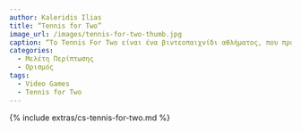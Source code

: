 ```yaml
---
author: Kaleridis Ilias
title: “Tennis for Two”
image_url: /images/tennis-for-two-thumb.jpg
caption: “Το Tennis For Two είναι ένα βιντεοπαιχνίδι αθλήματος, που προσομοιώνει έναν αγόνα τένις.”
categories:
  - Μελέτη Περίπτωσης
  - Ορισμός
tags:
  - Video Games
  - Tennis for Two
---
```


{% include extras/cs-tennis-for-two.md %}
